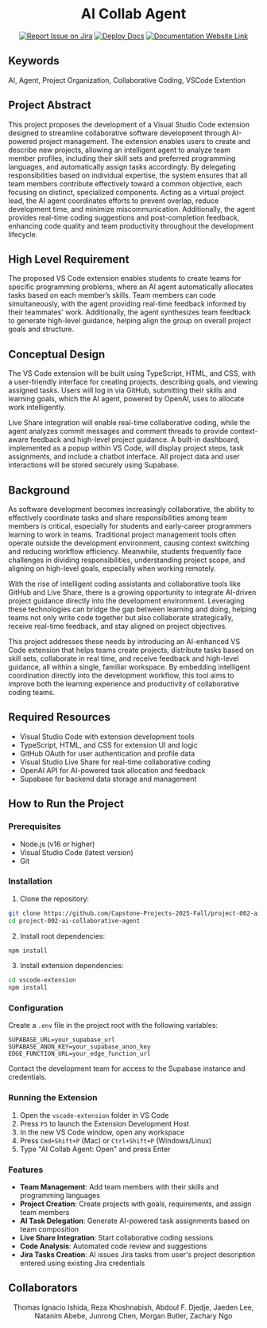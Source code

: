 <div align="center">

# AI Collab Agent

[![Report Issue on Jira](https://img.shields.io/badge/Report%20Issues-Jira-0052CC?style=flat&logo=jira-software)](https://temple-cis-projects-in-cs.atlassian.net/jira/software/c/projects/DT/issues)
[![Deploy Docs](https://github.com/ApplebaumIan/tu-cis-4398-docs-template/actions/workflows/deploy.yml/badge.svg)](https://github.com/ApplebaumIan/tu-cis-4398-docs-template/actions/workflows/deploy.yml)
[![Documentation Website Link](https://img.shields.io/badge/-Documentation%20Website-brightgreen)](https://capstone-projects-2025-fall.github.io/project-002-ai-collaborative-agent/)


</div>

## Keywords

AI, Agent, Project Organization, Collaborative Coding, VSCode Extention

## Project Abstract

This project proposes the development of a Visual Studio Code extension designed to streamline collaborative software development through AI-powered project management. The extension enables users to create and describe new projects, allowing an intelligent agent to analyze team member profiles, including their skill sets and preferred programming languages, and automatically assign tasks accordingly. By delegating responsibilities based on individual expertise, the system ensures that all team members contribute effectively toward a common objective, each focusing on distinct, specialized components. Acting as a virtual project lead, the AI agent coordinates efforts to prevent overlap, reduce development time, and minimize miscommunication. Additionally, the agent provides real-time coding suggestions and post-completion feedback, enhancing code quality and team productivity throughout the development lifecycle.

## High Level Requirement

The proposed VS Code extension enables students to create teams for specific programming problems, where an AI agent automatically allocates tasks based on each member’s skills. Team members can code simultaneously, with the agent providing real-time feedback informed by their teammates' work. Additionally, the agent synthesizes team feedback to generate high-level guidance, helping align the group on overall project goals and structure.

## Conceptual Design

The VS Code extension will be built using TypeScript, HTML, and CSS, with a user-friendly interface for creating projects, describing goals, and viewing assigned tasks. Users will log in via GitHub, submitting their skills and learning goals, which the AI agent, powered by OpenAI, uses to allocate work intelligently.

Live Share integration will enable real-time collaborative coding, while the agent analyzes commit messages and comment threads to provide context-aware feedback and high-level project guidance. A built-in dashboard, implemented as a popup within VS Code, will display project steps, task assignments, and include a chatbot interface. All project data and user interactions will be stored securely using Supabase.

## Background

As software development becomes increasingly collaborative, the ability to effectively coordinate tasks and share responsibilities among team members is critical, especially for students and early-career programmers learning to work in teams. Traditional project management tools often operate outside the development environment, causing context switching and reducing workflow efficiency. Meanwhile, students frequently face challenges in dividing responsibilities, understanding project scope, and aligning on high-level goals, especially when working remotely.

With the rise of intelligent coding assistants and collaborative tools like GitHub and Live Share, there is a growing opportunity to integrate AI-driven project guidance directly into the development environment. Leveraging these technologies can bridge the gap between learning and doing, helping teams not only write code together but also collaborate strategically, receive real-time feedback, and stay aligned on project objectives.

This project addresses these needs by introducing an AI-enhanced VS Code extension that helps teams create projects, distribute tasks based on skill sets, collaborate in real time, and receive feedback and high-level guidance, all within a single, familiar workspace. By embedding intelligent coordination directly into the development workflow, this tool aims to improve both the learning experience and productivity of collaborative coding teams.

## Required Resources

- Visual Studio Code with extension development tools
- TypeScript, HTML, and CSS for extension UI and logic
- GitHub OAuth for user authentication and profile data
- Visual Studio Live Share for real-time collaborative coding
- OpenAI API for AI-powered task allocation and feedback
- Supabase for backend data storage and management


## How to Run the Project

### Prerequisites

- Node.js (v16 or higher)
- Visual Studio Code (latest version)
- Git

### Installation

1. Clone the repository:
```bash
git clone https://github.com/Capstone-Projects-2025-Fall/project-002-ai-collaborative-agent.git
cd project-002-ai-collaborative-agent
```

2. Install root dependencies:
```bash
npm install
```

3. Install extension dependencies:
```bash
cd vscode-extension
npm install
```

### Configuration

Create a `.env` file in the project root with the following variables:

```
SUPABASE_URL=your_supabase_url
SUPABASE_ANON_KEY=your_supabase_anon_key
EDGE_FUNCTION_URL=your_edge_function_url
```

Contact the development team for access to the Supabase instance and credentials.

### Running the Extension

1. Open the `vscode-extension` folder in VS Code
2. Press `F5` to launch the Extension Development Host
3. In the new VS Code window, open any workspace
4. Press `Cmd+Shift+P` (Mac) or `Ctrl+Shift+P` (Windows/Linux)
5. Type "AI Collab Agent: Open" and press Enter

### Features

- **Team Management**: Add team members with their skills and programming languages
- **Project Creation**: Create projects with goals, requirements, and assign team members
- **AI Task Delegation**: Generate AI-powered task assignments based on team composition
- **Live Share Integration**: Start collaborative coding sessions
- **Code Analysis**: Automated code review and suggestions
- **Jira Tasks Creation**: AI issues Jira tasks from user's project description entered using existing Jira credentials


## Collaborators

<div align="center">

Thomas Ignacio Ishida, Reza Khoshnabish, Abdoul F. Djedje, Jaeden Lee, Natanim Abebe, Junrong Chen, Morgan Butler, Zachary Ngo

</div>
